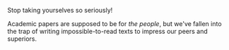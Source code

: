 
Stop taking yourselves so seriously!

Academic papers are supposed to be for _the people_, but we've fallen into the trap of writing impossible-to-read texts to impress our peers and superiors.

<!-- ProTip: https://www.reddit.com/r/Damnthatsinteresting/comments/a9g446/how_to_get_scientific_papers_for_free -->

<!-- There are obviously papers that require a lot of specific, tiresome domain knowledge. -->

<!-- Business slideshows too! -->

<!-- Feynmann -->

<!-- Pinker -->
